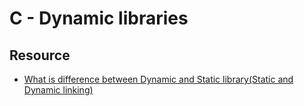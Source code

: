 # C - Dynamic libraries

## Resource

- [What is difference between Dynamic and Static library(Static and Dynamic linking)](https://www.youtube.com/watch?v=eW5he5uFBNM)

